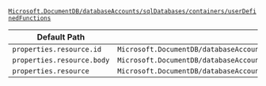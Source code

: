 [`Microsoft.DocumentDB/databaseAccounts/sqlDatabases/containers/userDefinedFunctions`](https://docs.microsoft.com/en-us/azure/templates/microsoft.documentdb/databaseaccounts/sqldatabases/containers/userdefinedfunctions)

| Default Path | Alias |
|---|---|
| `properties.resource.id` | `Microsoft.DocumentDB/databaseAccounts/sqlDatabases/containers/userDefinedFunctions/resource.id` |
| `properties.resource.body` | `Microsoft.DocumentDB/databaseAccounts/sqlDatabases/containers/userDefinedFunctions/resource.body` |
| `properties.resource` | `Microsoft.DocumentDB/databaseAccounts/sqlDatabases/containers/userDefinedFunctions/resource` |

